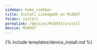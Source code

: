 ```yaml
---
sidebar: home_sidebar
title: Install LineageOS on Mi8937
folder: install
permalink: /devices/Mi8937/install
device: Mi8937
---
```

{% include templates/device_install.md %}

